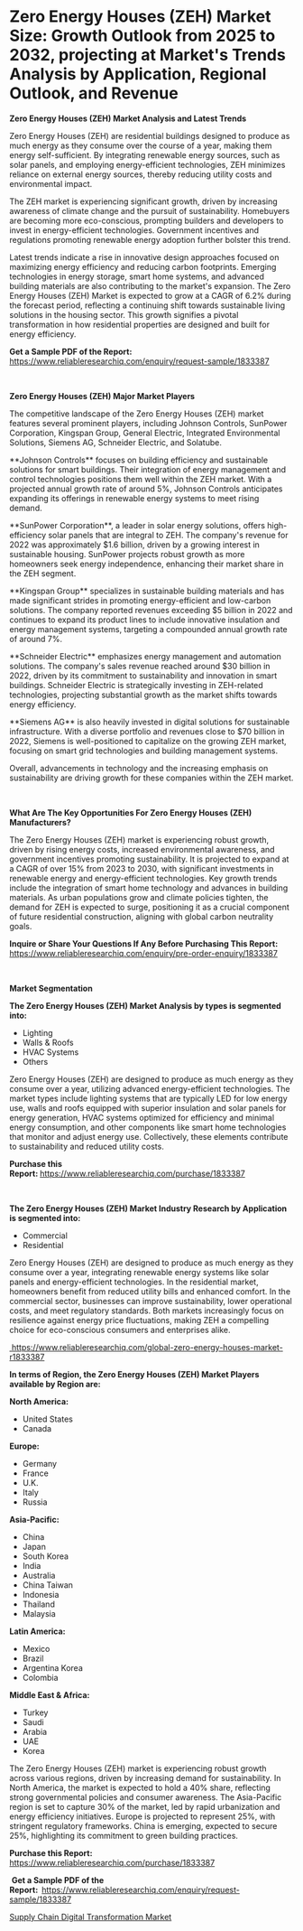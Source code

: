 <p><h1>Zero Energy Houses (ZEH) Market Size: Growth Outlook from 2025 to 2032, projecting at Market's Trends Analysis by Application, Regional Outlook, and Revenue</h1></p><p><strong>Zero Energy Houses (ZEH) Market Analysis and Latest Trends</strong></p>
<p><p>Zero Energy Houses (ZEH) are residential buildings designed to produce as much energy as they consume over the course of a year, making them energy self-sufficient. By integrating renewable energy sources, such as solar panels, and employing energy-efficient technologies, ZEH minimizes reliance on external energy sources, thereby reducing utility costs and environmental impact.</p><p>The ZEH market is experiencing significant growth, driven by increasing awareness of climate change and the pursuit of sustainability. Homebuyers are becoming more eco-conscious, prompting builders and developers to invest in energy-efficient technologies. Government incentives and regulations promoting renewable energy adoption further bolster this trend.</p><p>Latest trends indicate a rise in innovative design approaches focused on maximizing energy efficiency and reducing carbon footprints. Emerging technologies in energy storage, smart home systems, and advanced building materials are also contributing to the market's expansion. The Zero Energy Houses (ZEH) Market is expected to grow at a CAGR of 6.2% during the forecast period, reflecting a continuing shift towards sustainable living solutions in the housing sector. This growth signifies a pivotal transformation in how residential properties are designed and built for energy efficiency.</p></p>
<p><strong>Get a Sample PDF of the Report:&nbsp;</strong> <a href="https://www.reliableresearchiq.com/enquiry/request-sample/1833387?utm_campaign=3066&utm_medium=2&utm_source=Github&utm_content=ia&utm_term=11032025&utm_id=zero-energy-houses-zeh">https://www.reliableresearchiq.com/enquiry/request-sample/1833387</a></p>
<p>&nbsp;</p>
<p><strong>Zero Energy Houses (ZEH) Major Market Players</strong></p>
<p><p>The competitive landscape of the Zero Energy Houses (ZEH) market features several prominent players, including Johnson Controls, SunPower Corporation, Kingspan Group, General Electric, Integrated Environmental Solutions, Siemens AG, Schneider Electric, and Solatube. </p><p>**Johnson Controls** focuses on building efficiency and sustainable solutions for smart buildings. Their integration of energy management and control technologies positions them well within the ZEH market. With a projected annual growth rate of around 5%, Johnson Controls anticipates expanding its offerings in renewable energy systems to meet rising demand.</p><p>**SunPower Corporation**, a leader in solar energy solutions, offers high-efficiency solar panels that are integral to ZEH. The company's revenue for 2022 was approximately $1.6 billion, driven by a growing interest in sustainable housing. SunPower projects robust growth as more homeowners seek energy independence, enhancing their market share in the ZEH segment.</p><p>**Kingspan Group** specializes in sustainable building materials and has made significant strides in promoting energy-efficient and low-carbon solutions. The company reported revenues exceeding $5 billion in 2022 and continues to expand its product lines to include innovative insulation and energy management systems, targeting a compounded annual growth rate of around 7%.</p><p>**Schneider Electric** emphasizes energy management and automation solutions. The company's sales revenue reached around $30 billion in 2022, driven by its commitment to sustainability and innovation in smart buildings. Schneider Electric is strategically investing in ZEH-related technologies, projecting substantial growth as the market shifts towards energy efficiency.</p><p>**Siemens AG** is also heavily invested in digital solutions for sustainable infrastructure. With a diverse portfolio and revenues close to $70 billion in 2022, Siemens is well-positioned to capitalize on the growing ZEH market, focusing on smart grid technologies and building management systems.</p><p>Overall, advancements in technology and the increasing emphasis on sustainability are driving growth for these companies within the ZEH market.</p></p>
<p>&nbsp;</p>
<p><strong>What Are The Key Opportunities For Zero Energy Houses (ZEH) Manufacturers?</strong></p>
<p><p>The Zero Energy Houses (ZEH) market is experiencing robust growth, driven by rising energy costs, increased environmental awareness, and government incentives promoting sustainability. It is projected to expand at a CAGR of over 15% from 2023 to 2030, with significant investments in renewable energy and energy-efficient technologies. Key growth trends include the integration of smart home technology and advances in building materials. As urban populations grow and climate policies tighten, the demand for ZEH is expected to surge, positioning it as a crucial component of future residential construction, aligning with global carbon neutrality goals.</p></p>
<p><strong>Inquire or Share Your Questions If Any Before Purchasing This Report:</strong> <a href="https://www.reliableresearchiq.com/enquiry/pre-order-enquiry/1833387?utm_campaign=3066&utm_medium=2&utm_source=Github&utm_content=ia&utm_term=11032025&utm_id=zero-energy-houses-zeh">https://www.reliableresearchiq.com/enquiry/pre-order-enquiry/1833387</a></p>
<p>&nbsp;</p>
<p><strong>Market Segmentation</strong></p>
<p><strong>The Zero Energy Houses (ZEH) Market Analysis by types is segmented into:</strong></p>
<p><ul><li>Lighting</li><li>Walls & Roofs</li><li>HVAC Systems</li><li>Others</li></ul></p>
<p><p>Zero Energy Houses (ZEH) are designed to produce as much energy as they consume over a year, utilizing advanced energy-efficient technologies. The market types include lighting systems that are typically LED for low energy use, walls and roofs equipped with superior insulation and solar panels for energy generation, HVAC systems optimized for efficiency and minimal energy consumption, and other components like smart home technologies that monitor and adjust energy use. Collectively, these elements contribute to sustainability and reduced utility costs.</p></p>
<p><strong>Purchase this Report:&nbsp;</strong><a href="https://www.reliableresearchiq.com/purchase/1833387?utm_campaign=3066&utm_medium=2&utm_source=Github&utm_content=ia&utm_term=11032025&utm_id=zero-energy-houses-zeh">https://www.reliableresearchiq.com/purchase/1833387</a></p>
<p>&nbsp;</p>
<p><strong>The Zero Energy Houses (ZEH) Market Industry Research by Application is segmented into:</strong></p>
<p><ul><li>Commercial</li><li>Residential</li></ul></p>
<p><p>Zero Energy Houses (ZEH) are designed to produce as much energy as they consume over a year, integrating renewable energy systems like solar panels and energy-efficient technologies. In the residential market, homeowners benefit from reduced utility bills and enhanced comfort. In the commercial sector, businesses can improve sustainability, lower operational costs, and meet regulatory standards. Both markets increasingly focus on resilience against energy price fluctuations, making ZEH a compelling choice for eco-conscious consumers and enterprises alike.</p></p>
<p><a href="https://www.reliableresearchiq.com/global-zero-energy-houses-market-r1833387?utm_campaign=3066&utm_medium=2&utm_source=Github&utm_content=ia&utm_term=11032025&utm_id=zero-energy-houses-zeh">&nbsp;https://www.reliableresearchiq.com/global-zero-energy-houses-market-r1833387</a></p>
<p><strong>In terms of Region, the Zero Energy Houses (ZEH) Market Players available by Region are:</strong></p>
<p>
    <p> <strong> North America: </strong>
        <ul>
            <li>United States</li>
            <li>Canada</li>
        </ul>
        </p> 
    <p> <strong> Europe: </strong>
        <ul>
            <li>Germany</li>
            <li>France</li>
            <li>U.K.</li>
            <li>Italy</li>
            <li>Russia</li>
        </ul>
        </p> 
    <p> <strong> Asia-Pacific: </strong>
        <ul>
            <li>China</li>
            <li>Japan</li>
            <li>South Korea</li>
            <li>India</li>
            <li>Australia</li>
            <li>China Taiwan</li>
            <li>Indonesia</li>
            <li>Thailand</li>
            <li>Malaysia</li>
        </ul>
        </p> 
    <p> <strong> Latin America: </strong>
        <ul>
            <li>Mexico</li>
            <li>Brazil</li>
            <li>Argentina Korea</li>
            <li>Colombia</li>
        </ul>
        </p> 
    <p> <strong> Middle East & Africa: </strong>
        <ul>
            <li>Turkey</li>
            <li>Saudi</li>
            <li>Arabia</li>
            <li>UAE</li>
            <li>Korea</li>
        </ul>
    </p>
    </p>
<p><p>The Zero Energy Houses (ZEH) market is experiencing robust growth across various regions, driven by increasing demand for sustainability. In North America, the market is expected to hold a 40% share, reflecting strong governmental policies and consumer awareness. The Asia-Pacific region is set to capture 30% of the market, led by rapid urbanization and energy efficiency initiatives. Europe is projected to represent 25%, with stringent regulatory frameworks. China is emerging, expected to secure 25%, highlighting its commitment to green building practices.</p></p>
<p><strong>Purchase this Report: </strong><a href="https://www.reliableresearchiq.com/purchase/1833387?utm_campaign=3066&utm_medium=2&utm_source=Github&utm_content=ia&utm_term=11032025&utm_id=zero-energy-houses-zeh">https://www.reliableresearchiq.com/purchase/1833387</a></p>
<p>&nbsp;<strong>Get a Sample PDF of the Report:&nbsp;&nbsp;</strong><a href="https://www.reliableresearchiq.com/enquiry/request-sample/1833387?utm_campaign=3066&utm_medium=2&utm_source=Github&utm_content=ia&utm_term=11032025&utm_id=zero-energy-houses-zeh">https://www.reliableresearchiq.com/enquiry/request-sample/1833387</a></p>
<p><strong></strong></p>
<p><p><a href="https://github.com/gerdabatiskzv9/Market-Research-Report-List-1/blob/main/supply-chain-digital-transformation-market.md?utm_campaign=3066&utm_medium=2&utm_source=Github&utm_content=ia&utm_term=11032025&utm_id=zero-energy-houses-zeh">Supply Chain Digital Transformation Market</a></p></p>